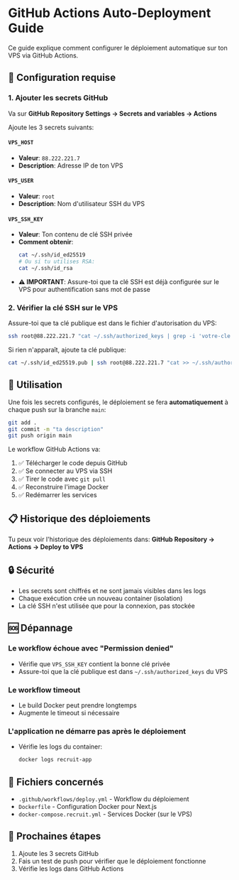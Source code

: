 # GitHub Actions Auto-Deployment Guide

Ce guide explique comment configurer le déploiement automatique sur ton VPS via GitHub Actions.

## 🔧 Configuration requise

### 1. Ajouter les secrets GitHub

Va sur **GitHub Repository Settings → Secrets and variables → Actions**

Ajoute les 3 secrets suivants:

#### `VPS_HOST`
- **Valeur**: `88.222.221.7`
- **Description**: Adresse IP de ton VPS

#### `VPS_USER`
- **Valeur**: `root`
- **Description**: Nom d'utilisateur SSH du VPS

#### `VPS_SSH_KEY`
- **Valeur**: Ton contenu de clé SSH privée
- **Comment obtenir**:
  ```bash
  cat ~/.ssh/id_ed25519
  # Ou si tu utilises RSA:
  cat ~/.ssh/id_rsa
  ```
- **⚠️ IMPORTANT**: Assure-toi que ta clé SSH est déjà configurée sur le VPS pour authentification sans mot de passe

### 2. Vérifier la clé SSH sur le VPS

Assure-toi que ta clé publique est dans le fichier d'autorisation du VPS:

```bash
ssh root@88.222.221.7 "cat ~/.ssh/authorized_keys | grep -i 'votre-cle'"
```

Si rien n'apparaît, ajoute ta clé publique:

```bash
cat ~/.ssh/id_ed25519.pub | ssh root@88.222.221.7 "cat >> ~/.ssh/authorized_keys"
```

## 🚀 Utilisation

Une fois les secrets configurés, le déploiement se fera **automatiquement** à chaque push sur la branche `main`:

```bash
git add .
git commit -m "ta description"
git push origin main
```

Le workflow GitHub Actions va:
1. ✅ Télécharger le code depuis GitHub
2. ✅ Se connecter au VPS via SSH
3. ✅ Tirer le code avec `git pull`
4. ✅ Reconstruire l'image Docker
5. ✅ Redémarrer les services

## 📋 Historique des déploiements

Tu peux voir l'historique des déploiements dans:
**GitHub Repository → Actions → Deploy to VPS**

## 🔒 Sécurité

- Les secrets sont chiffrés et ne sont jamais visibles dans les logs
- Chaque exécution crée un nouveau container (isolation)
- La clé SSH n'est utilisée que pour la connexion, pas stockée

## 🆘 Dépannage

### Le workflow échoue avec "Permission denied"
- Vérifie que `VPS_SSH_KEY` contient la bonne clé privée
- Assure-toi que la clé publique est dans `~/.ssh/authorized_keys` du VPS

### Le workflow timeout
- Le build Docker peut prendre longtemps
- Augmente le timeout si nécessaire

### L'application ne démarre pas après le déploiement
- Vérifie les logs du container:
  ```bash
  docker logs recruit-app
  ```

## 📝 Fichiers concernés

- `.github/workflows/deploy.yml` - Workflow du déploiement
- `Dockerfile` - Configuration Docker pour Next.js
- `docker-compose.recruit.yml` - Services Docker (sur le VPS)

## 🎯 Prochaines étapes

1. Ajoute les 3 secrets GitHub
2. Fais un test de push pour vérifier que le déploiement fonctionne
3. Vérifie les logs dans GitHub Actions
